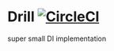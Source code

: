 # Drill [![CircleCI](https://circleci.com/gh/deebloo/drill.svg?style=svg)](https://circleci.com/gh/deebloo/drill)

super small DI implementation
